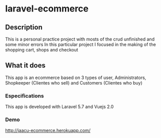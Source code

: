 # laravel-ecommerce

## Description

This is a personal practice project with mosts of the crud unfinished and some minor errors
In this particular project I focused in the making of the shopping cart, shops and checkout

## What it does

This app is an ecommerce based on 3 types of user, Administrators, Shopkeeper (Clientes who sell) and Customers (Clientes who buy)

### Especifications

This app is developed with Laravel 5.7 and Vuejs 2.0

### Demo

<http://jaacu-ecommerce.herokuapp.com/>